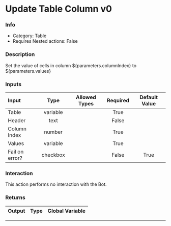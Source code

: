 # Update Table Column v0

### Info

- Category: Table
- Requires Nested actions: False


### Description
Set the value of cells in column ${parameters.columnIndex} to ${parameters.values}


### Inputs

| Input | Type | Allowed Types | Required |  Default Value |
| :--- | :---: | :---: | :---: | :---: |
| Table | variable |  | True |  |
| Header | text |  | False |  |
| Column Index | number |  | True |  |
| Values | variable |  | True |  |
| Fail on error? | checkbox |  | False | True |


### Interaction
This action performs no interaction with the Bot.

### Returns

| Output | Type | Global Variable |
| :--- | :---: | :---: |

---